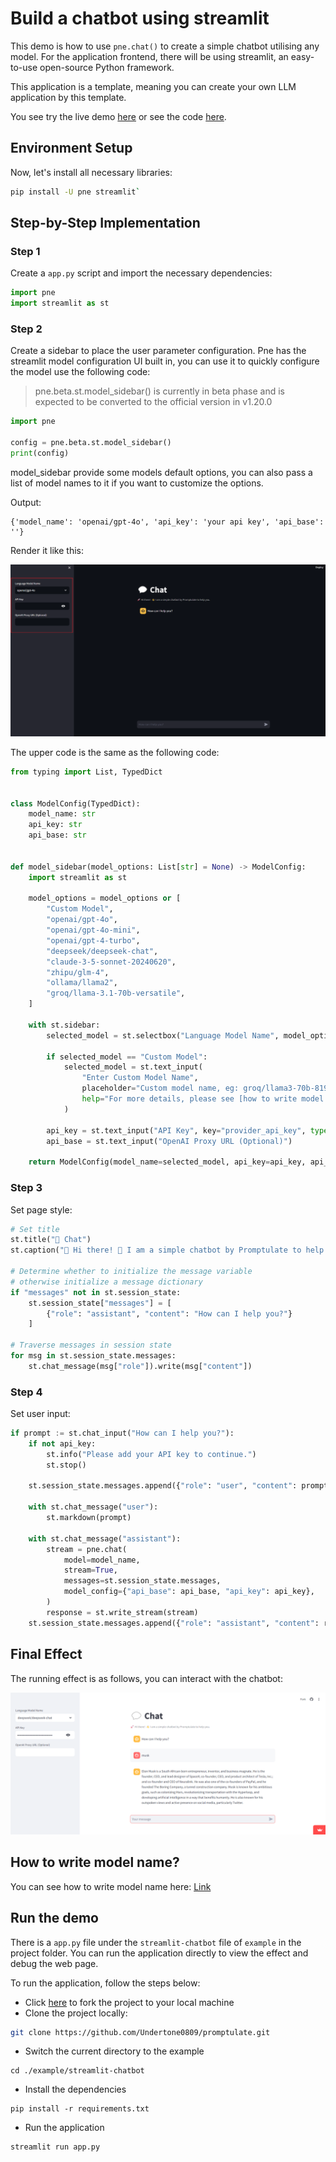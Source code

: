 # Build a chatbot using streamlit

This demo is how to use `pne.chat()` to create a simple chatbot utilising any model. For the application frontend, there will be using streamlit, an easy-to-use open-source Python framework. 

This application is a template, meaning you can create your own LLM application by this template.

You see try the live demo [here](https://pne-chatbot.streamlit.app/) or see the code [here](https://github.com/Undertone0809/promptulate/tree/main/example/streamlit-chatbot).

## Environment Setup

Now, let's install all necessary libraries:

```bash
pip install -U pne streamlit`
```

## Step-by-Step Implementation 

### Step 1

Create a `app.py` script and import the necessary dependencies:

```python
import pne
import streamlit as st
```

### Step 2

Create a sidebar to place the user parameter configuration. Pne has the streamlit model configuration UI built in, you can use it to quickly configure the model use the following code:

> pne.beta.st.model_sidebar() is currently in beta phase and is expected to be converted to the official version in v1.20.0

```python
import pne

config = pne.beta.st.model_sidebar()
print(config)
```

model_sidebar provide some models default options, you can also pass a list of model names to it if you want to customize the options.

Output:

```text
{'model_name': 'openai/gpt-4o', 'api_key': 'your api key', 'api_base': ''}
```

Render it like this:

![img.png](img/mode-sidebar.png)

The upper code is the same as the following code:

```python
from typing import List, TypedDict


class ModelConfig(TypedDict):
    model_name: str
    api_key: str
    api_base: str


def model_sidebar(model_options: List[str] = None) -> ModelConfig:
    import streamlit as st

    model_options = model_options or [
        "Custom Model",
        "openai/gpt-4o",
        "openai/gpt-4o-mini",
        "openai/gpt-4-turbo",
        "deepseek/deepseek-chat",
        "claude-3-5-sonnet-20240620",
        "zhipu/glm-4",
        "ollama/llama2",
        "groq/llama-3.1-70b-versatile",
    ]

    with st.sidebar:
        selected_model = st.selectbox("Language Model Name", model_options)

        if selected_model == "Custom Model":
            selected_model = st.text_input(
                "Enter Custom Model Name",
                placeholder="Custom model name, eg: groq/llama3-70b-8192",
                help="For more details, please see [how to write model name?](https://www.promptulate.cn/#/other/how_to_write_model_name)",  # noqa
            )

        api_key = st.text_input("API Key", key="provider_api_key", type="password")
        api_base = st.text_input("OpenAI Proxy URL (Optional)")

    return ModelConfig(model_name=selected_model, api_key=api_key, api_base=api_base)
```

### Step 3 

Set page style:

```python
# Set title
st.title("💬 Chat")
st.caption("🚀 Hi there! 👋 I am a simple chatbot by Promptulate to help you.")

# Determine whether to initialize the message variable
# otherwise initialize a message dictionary
if "messages" not in st.session_state:
    st.session_state["messages"] = [
        {"role": "assistant", "content": "How can I help you?"}
    ]

# Traverse messages in session state
for msg in st.session_state.messages:
    st.chat_message(msg["role"]).write(msg["content"])
```

### Step 4

Set user input:

```python
if prompt := st.chat_input("How can I help you?"):
    if not api_key:
        st.info("Please add your API key to continue.")
        st.stop()

    st.session_state.messages.append({"role": "user", "content": prompt})

    with st.chat_message("user"):
        st.markdown(prompt)

    with st.chat_message("assistant"):
        stream = pne.chat(
            model=model_name,
            stream=True,
            messages=st.session_state.messages,
            model_config={"api_base": api_base, "api_key": api_key},
        )
        response = st.write_stream(stream)
    st.session_state.messages.append({"role": "assistant", "content": response})
```

## Final Effect

The running effect is as follows, you can interact with the chatbot:

![streamlit+pne](./img/streamlit+pne.png)

## How to write model name?

You can see how to write model name here: [Link](/other/how_to_write_model_name#how-to-write-model-name)

## Run the demo

There is a `app.py` file under the `streamlit-chatbot` file of `example` in the project folder. You can run the application directly to view the effect and debug the web page.

To run the application, follow the steps below:

- Click [here](https://github.com/Undertone0809/promptulate/fork) to fork the project to your local machine
- Clone the project locally:

```bash
git clone https://github.com/Undertone0809/promptulate.git
```

- Switch the current directory to the example

```shell
cd ./example/streamlit-chatbot
```

- Install the dependencies

```shell
pip install -r requirements.txt
```

- Run the application

```shell
streamlit run app.py
```
